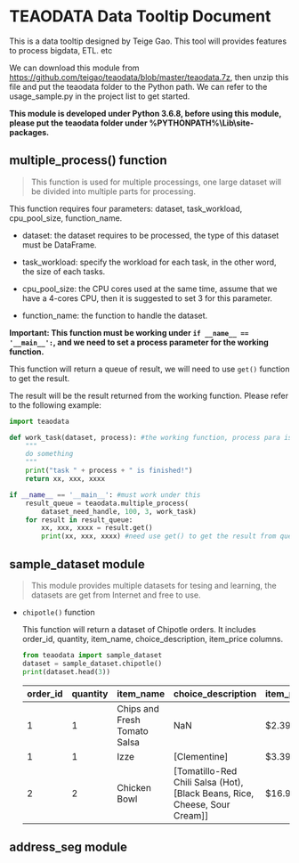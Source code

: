 # TEAODATA Data Tooltip Document
This is a data tooltip designed by Teige Gao. This tool will provides features to process bigdata, ETL. etc

We can download this module from <https://github.com/teigao/teaodata/blob/master/teaodata.7z>, then unzip this file and put the teaodata folder to the Python path. We can refer to the usage_sample.py in the project list to get started.

**This module is developed under Python 3.6.8, before using this module, please put the teaodata folder under %PYTHONPATH%\Lib\site-packages.**
## multiple_process() function

>This function is used for multiple processings, one large dataset will be divided into multiple parts for processing. 

This function requires four parameters: dataset, task_workload, cpu_pool_size, function_name.

- dataset: the dataset requires to be processed, the type of this dataset must be DataFrame.

- task_workload: specify the workload for each task, in the other word, the size of each tasks.

- cpu_pool_size: the CPU cores used at the same time, assume that we have a 4-cores CPU, then it is suggested to set 3 for this parameter.

- function_name: the function to handle the dataset.

**Important: This function must be working under `if __name__ == '__main__':`, and we need to set a process parameter for the working function.**
    
This function will return a queue of result, we will need to use ```get()``` function to get the result. 

The result will be the result returned from the working function. Please refer to the following example:

```python
import teaodata

def work_task(dataset, process): #the working function, process para is required
    """
    do something
    """
    print("task " + process + " is finished!")
    return xx, xxx, xxxx

if __name__ == '__main__': #must work under this
    result_queue = teaodata.multiple_process(
        dataset_need_handle, 100, 3, work_task)
    for result in result_queue:
        xx, xxx, xxxx = result.get()
        print(xx, xxx, xxxx) #need use get() to get the result from queue
```
## sample_dataset module

>This module provides multiple datasets for tesing and learning, the datasets are get from Internet and free to use.

- ```chipotle()``` function

    This function will return a dataset of Chipotle orders. It includes order_id, quantity, item_name, choice_description, item_price columns.

    ```python
    from teaodata import sample_dataset
    dataset = sample_dataset.chipotle()
    print(dataset.head(3))
    ```

    order_id | quantity | item_name | choice_description | item_price
    -|-|-|-|-
    1 | 1 | Chips and Fresh Tomato Salsa | NaN | $2.39
    1 | 1 | Izze | [Clementine] | $3.39
    2 | 2 | Chicken Bowl | [Tomatillo-Red Chili Salsa (Hot), [Black Beans, Rice, Cheese, Sour Cream]] | $16.98

        
## address_seg module

